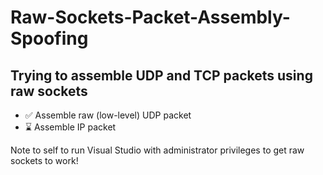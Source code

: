 # Raw-Sockets-Packet-Assembly-Spoofing
## Trying to assemble UDP and TCP packets using raw sockets
* ✅ Assemble raw (low-level) UDP packet
* ⌛ Assemble IP packet

Note to self to run Visual Studio with administrator privileges to get raw sockets to work!

